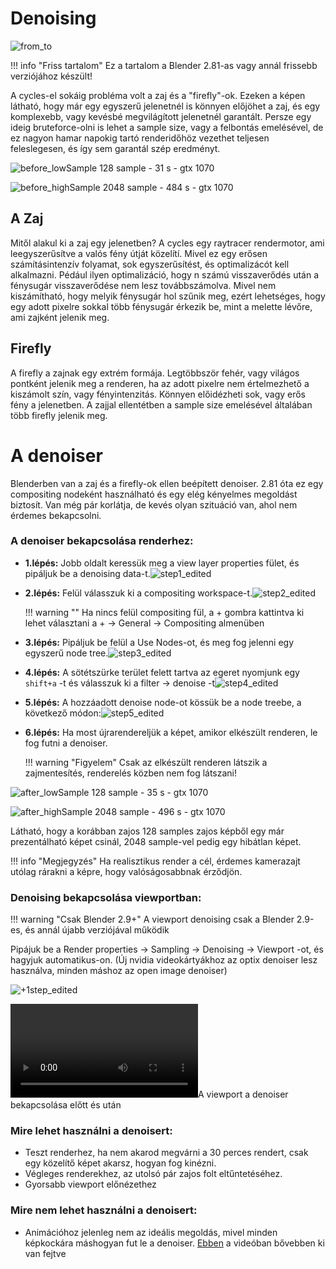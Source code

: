 # Denoising

![from_to](.\from_to.jpg)

!!! info "Friss tartalom"
    Ez a tartalom a Blender 2.81-as vagy annál frissebb verziójához készült!

A cycles-el sokáig probléma volt a zaj és a "firefly"-ok. Ezeken a képen látható, hogy már egy egyszerű jelenetnél is könnyen előjöhet a zaj, és egy komplexebb, vagy kevésbé megvilágított jelenetnél garantált. Persze egy ideig bruteforce-olni is lehet a sample size, vagy a felbontás emelésével, de ez nagyon hamar napokig tartó renderidőhöz vezethet teljesen feleslegesen, és így sem garantál szép eredményt. 

![before_lowSample](.\before_lowSample.png) 128 sample - 31 s - gtx 1070

![before_highSample](.\before_highSample.png) 2048 sample - 484 s - gtx 1070

## A Zaj

Mitől alakul ki a zaj egy jelenetben? A cycles egy raytracer rendermotor, ami leegyszerűsítve a valós fény útját közelítí. Mivel ez egy erősen számításintenzív folyamat, sok egyszerűsítést, és optimalizácót kell alkalmazni. Pédául ilyen optimalizáció, hogy n számú visszaverődés után a fénysugár visszaverődése nem lesz továbbszámolva. Mivel nem kiszámítható, hogy melyik fénysugár hol szűnik meg, ezért lehetséges, hogy egy adott pixelre sokkal több fénysugár érkezik be, mint a melette lévőre, ami zajként jelenik meg.

## Firefly

A firefly a zajnak egy extrém formája. Legtöbbször fehér, vagy világos pontként jelenik meg a renderen, ha az adott pixelre nem értelmezhető a kiszámolt szín, vagy fényintenzitás. Könnyen előidézheti sok, vagy erős fény a jelenetben. A zajjal ellentétben a sample size emelésével általában több firefly jelenik meg.

# A denoiser

Blenderben van a zaj és a firefly-ok ellen beépített denoiser. 2.81 óta ez egy compositing nodeként használható és egy elég kényelmes megoldást biztosít. Van még pár korlátja, de kevés olyan szituáció van, ahol nem érdemes bekapcsolni.

### A denoiser bekapcsolása renderhez:

- **1.lépés:** Jobb oldalt keressük meg a view layer properties fület, és pipáljuk be a denoising data-t.![step1_edited](.\step1_edited.png) 

- **2.lépés:** Felül válasszuk ki a compositing workspace-t.![step2_edited](.\step2_edited.png)

  !!! warning ""
  Ha nincs felül compositing fül, a + gombra kattintva ki lehet választani a + &rarr; General &rarr; Compositing almenüben

- **3.lépés:** Pipáljuk be felül a Use Nodes-ot, és meg fog jelenni egy egyszerű node tree.![step3_edited](.\step3_edited.png)

- **4.lépés:** A sötétszürke terület felett tartva az egeret nyomjunk egy ``shift+a`` -t és válasszuk ki a filter &rarr; denoise -t![step4_edited](.\step4_edited.png)

- **5.lépés:** A hozzáadott denoise node-ot kössük be a node treebe, a következő módon:![step5_edited](.\step5_edited.png)

- **6.lépés:** Ha most újrarendereljük a képet, amikor elkészült renderen, le fog futni a denoiser.

  !!! warning "Figyelem"
  Csak az elkészült renderen látszik a zajmentesítés, renderelés közben nem fog látszani!

![after_lowSample](.\after_lowSample.png) 128 sample - 35 s - gtx 1070

![after_highSample](.\after_highSample.png) 2048 sample - 496 s - gtx 1070

Látható, hogy a korábban zajos 128 samples zajos képből egy már prezentálható képet csinál, 2048 sample-vel pedig egy hibátlan képet.

!!! info "Megjegyzés"
  Ha realisztikus render a cél, érdemes kamerazajt utólag rárakni a képre, hogy valóságosabbnak érződjön.

### Denoising bekapcsolása viewportban:

!!! warning "Csak Blender 2.9+"
  A viewport denoising csak a Blender 2.9-es, és annál újabb verziójával működik

Pipájuk be a Render properties &rarr; Sampling &rarr; Denoising &rarr; Viewport -ot, és hagyjuk automatikus-on. (Új nvidia videokártyákhoz az optix denoiser lesz használva, minden máshoz az open image denoiser)

![+1step_edited](.\+1step_edited.png)

<video src=".\video_demo.mp4"></video>A viewport a denoiser bekapcsolása előtt és után

### Mire lehet használni a denoisert:

- Teszt renderhez, ha nem akarod megvárni a 30 perces rendert, csak egy közelítő képet akarsz, hogyan fog kinézni.
- Végleges renderekhez, az utolsó pár zajos folt eltűntetéséhez.
- Gyorsabb viewport előnézethez

### Mire nem lehet használni a denoisert:

- Animációhoz jelenleg nem az ideális megoldás, mivel minden képkockára máshogyan fut le a denoiser. [Ebben]( https://youtu.be/fONxsfY9nO0?t=552 ) a videóban bővebben ki van fejtve